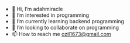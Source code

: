 - 👋 Hi, I’m adahmiracle
- 👀 I’m interested in programming 
- 🌱 I’m currently learning backend programming 
- 💞️ I’m looking to collaborate on programming 
- 📫 How to reach me ozil1673@gmail.com

<!---
ozil247/ozil247 is a ✨ special ✨ repository because its `README.md` (this file) appears on your GitHub profile.
You can click the Preview link to take a look at your changes.
--->
